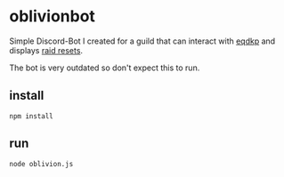 # oblivionbot

Simple Discord-Bot I created for a guild that can interact with [eqdkp](https://eqdkpplus.github.io/) and displays [raid resets](https://www.classicraidreset.com/calendar).

The bot is very outdated so don't expect this to run.


## install

```
npm install
```

## run

```
node oblivion.js
```

